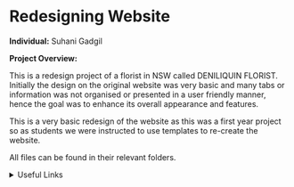 # Redesigning Website
**Individual:** Suhani Gadgil

**Project Overview:**

This is a redesign project of a florist in NSW called DENILIQUIN FLORIST. Initially the design on the original website was very basic and many tabs or information was not organised or presented in a user friendly manner, hence the goal was to enhance its overall appearance and features. 

This is a very basic redesign of the website as this was a first year project so as students we were instructed to use templates to re-create the website.

All files can be found in their relevant folders.

<details><summary>Useful Links</summary>

Documentation: [Google Doc](https://docs.google.com/document/d/15KAcuPQAfdUmM_MxxrLAAtP-7yB0c69W6SBlHX07XCs/edit?usp=sharing)

</details>